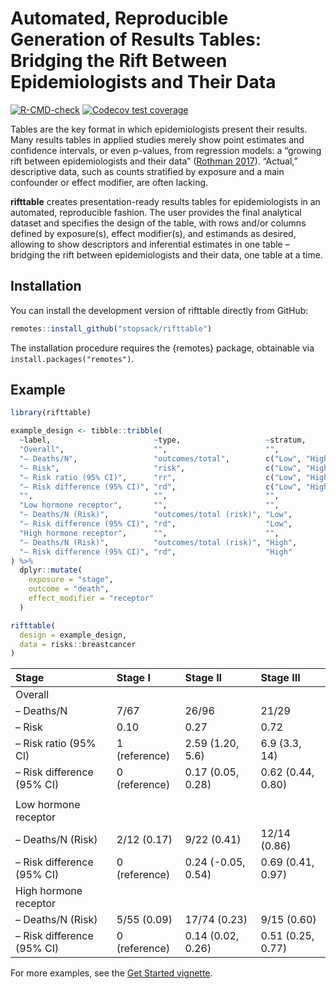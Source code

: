 
<!-- README.md is generated from README.Rmd. Please edit that file -->

# Automated, Reproducible Generation of Results Tables: Bridging the Rift Between Epidemiologists and Their Data

<!-- badges: start -->

[![R-CMD-check](https://github.com/stopsack/rifttable/actions/workflows/R-CMD-check.yaml/badge.svg)](https://github.com/stopsack/rifttable/actions/workflows/R-CMD-check.yaml)
[![Codecov test
coverage](https://codecov.io/gh/stopsack/rifttable/branch/main/graph/badge.svg)](https://app.codecov.io/gh/stopsack/rifttable?branch=main)
<!-- badges: end -->

Tables are the key format in which epidemiologists present their
results. Many results tables in applied studies merely show point
estimates and confidence intervals, or even p-values, from regression
models: a “growing rift between epidemiologists and their data”
([Rothman 2017](https://doi.org/10.1007/s10654-017-0314-3)). “Actual,”
descriptive data, such as counts stratified by exposure and a main
confounder or effect modifier, are often lacking.

**rifttable** creates presentation-ready results tables for
epidemiologists in an automated, reproducible fashion. The user provides
the final analytical dataset and specifies the design of the table, with
rows and/or columns defined by exposure(s), effect modifier(s), and
estimands as desired, allowing to show descriptors and inferential
estimates in one table – bridging the rift between epidemiologists and
their data, one table at a time.

## Installation

You can install the development version of rifttable directly from
GitHub:

``` r
remotes::install_github("stopsack/rifttable")
```

The installation procedure requires the {remotes} package, obtainable
via `install.packages("remotes")`.

## Example

``` r
library(rifttable)

example_design <- tibble::tribble(
  ~label,                       ~type,                   ~stratum,
  "Overall",                    "",                      "",
  "– Deaths/N",                 "outcomes/total",        c("Low", "High"),
  "– Risk",                     "risk",                  c("Low", "High"),
  "– Risk ratio (95% CI)",      "rr",                    c("Low", "High"),
  "– Risk difference (95% CI)", "rd",                    c("Low", "High"),
  "",                           "",                      "",
  "Low hormone receptor",       "",                      "",
  "– Deaths/N (Risk)",          "outcomes/total (risk)", "Low",
  "– Risk difference (95% CI)", "rd",                    "Low",
  "High hormone receptor",      "",                      "",
  "– Deaths/N (Risk)",          "outcomes/total (risk)", "High",
  "– Risk difference (95% CI)", "rd",                    "High"
) %>%
  dplyr::mutate(
    exposure = "stage",
    outcome = "death",
    effect_modifier = "receptor"
  )

rifttable(
  design = example_design,
  data = risks::breastcancer
)
```

<div class="kable-table">

| Stage                      | Stage I       | Stage II           | Stage III         |
|:---------------------------|:--------------|:-------------------|:------------------|
| Overall                    |               |                    |                   |
| – Deaths/N                 | 7/67          | 26/96              | 21/29             |
| – Risk                     | 0.10          | 0.27               | 0.72              |
| – Risk ratio (95% CI)      | 1 (reference) | 2.59 (1.20, 5.6)   | 6.9 (3.3, 14)     |
| – Risk difference (95% CI) | 0 (reference) | 0.17 (0.05, 0.28)  | 0.62 (0.44, 0.80) |
|                            |               |                    |                   |
| Low hormone receptor       |               |                    |                   |
| – Deaths/N (Risk)          | 2/12 (0.17)   | 9/22 (0.41)        | 12/14 (0.86)      |
| – Risk difference (95% CI) | 0 (reference) | 0.24 (-0.05, 0.54) | 0.69 (0.41, 0.97) |
| High hormone receptor      |               |                    |                   |
| – Deaths/N (Risk)          | 5/55 (0.09)   | 17/74 (0.23)       | 9/15 (0.60)       |
| – Risk difference (95% CI) | 0 (reference) | 0.14 (0.02, 0.26)  | 0.51 (0.25, 0.77) |

</div>

For more examples, see the [Get Started
vignette](https://stopsack.github.io/rifttable/articles/rifttable.html).

